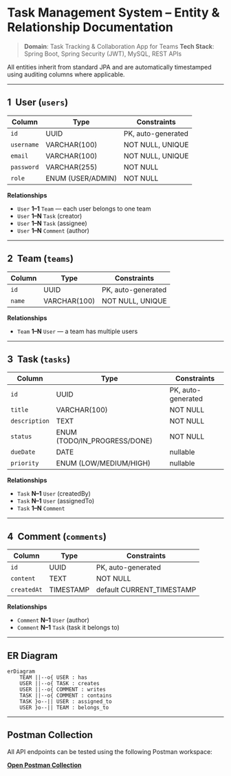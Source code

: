 # Task Management System – Entity & Relationship Documentation

> **Domain**: Task Tracking & Collaboration App for Teams
> **Tech Stack**: Spring Boot, Spring Security (JWT), MySQL, REST APIs

All entities inherit from standard JPA and are automatically timestamped using auditing columns where applicable.

---

## 1  User (`users`)

| Column     | Type              | Constraints        |
| ---------- | ----------------- | ------------------ |
| `id`       | UUID              | PK, auto-generated |
| `username` | VARCHAR(100)      | NOT NULL, UNIQUE   |
| `email`    | VARCHAR(100)      | NOT NULL, UNIQUE   |
| `password` | VARCHAR(255)      | NOT NULL           |
| `role`     | ENUM (USER/ADMIN) | NOT NULL           |

**Relationships**

* `User` **1–1** `Team` — each user belongs to one team
* `User` **1–N** `Task` (creator)
* `User` **1–N** `Task` (assignee)
* `User` **1–N** `Comment` (author)

---

## 2  Team (`teams`)

| Column | Type         | Constraints        |
| ------ | ------------ | ------------------ |
| `id`   | UUID         | PK, auto-generated |
| `name` | VARCHAR(100) | NOT NULL, UNIQUE   |

**Relationships**

* `Team` **1–N** `User` — a team has multiple users

---

## 3  Task (`tasks`)

| Column        | Type                          | Constraints        |
| ------------- | ----------------------------- | ------------------ |
| `id`          | UUID                          | PK, auto-generated |
| `title`       | VARCHAR(100)                  | NOT NULL           |
| `description` | TEXT                          | NOT NULL           |
| `status`      | ENUM (TODO/IN\_PROGRESS/DONE) | NOT NULL           |
| `dueDate`     | DATE                          | nullable           |
| `priority`    | ENUM (LOW/MEDIUM/HIGH)        | nullable           |

**Relationships**

* `Task` **N–1** `User` (createdBy)
* `Task` **N–1** `User` (assignedTo)
* `Task` **1–N** `Comment`

---

## 4  Comment (`comments`)

| Column      | Type      | Constraints                |
| ----------- | --------- | -------------------------- |
| `id`        | UUID      | PK, auto-generated         |
| `content`   | TEXT      | NOT NULL                   |
| `createdAt` | TIMESTAMP | default CURRENT\_TIMESTAMP |

**Relationships**

* `Comment` **N–1** `User` (author)
* `Comment` **N–1** `Task` (task it belongs to)

---

## ER Diagram

```mermaid
erDiagram
    TEAM ||--o{ USER : has
    USER ||--o{ TASK : creates
    USER ||--o{ COMMENT : writes
    TASK ||--o{ COMMENT : contains
    TASK }o--|| USER : assigned_to
    USER }o--|| TEAM : belongs_to
```

---

## Postman Collection

All API endpoints can be tested using the following Postman workspace:

**[Open Postman Collection](https://postman.co/workspace/My-Workspace~cdcbeee0-d746-4fc7-8d02-e0e251ee9046/collection/34378314-acc2f40d-25f9-405f-8eb5-8ccc27fe4228?action=share&creator=34378314)**
